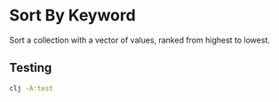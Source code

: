 # Sort By Keyword

Sort a collection with a vector of values, ranked from highest to lowest.

## Testing

```sh
clj -A:test
```
